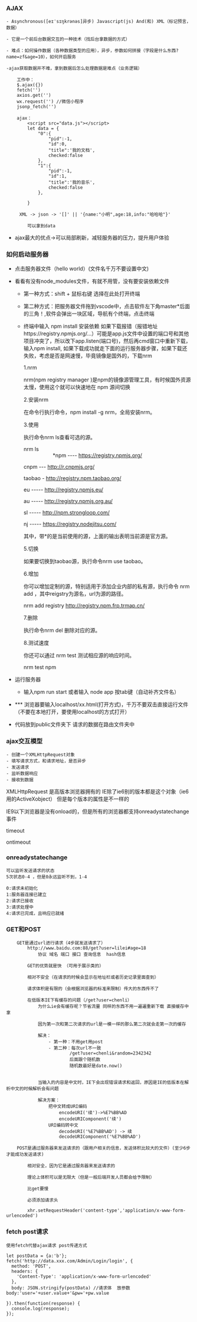 ### AJAX
    - Asynchronous([eɪˈsɪŋkrənəs]异步) Javascript(js) And(和) XML（标记预言，数据）

    - 它是一个前后台数据交互的一种技术（找后台拿数据的方式）

    - 难点：如何操作数据（各种数据类型的应用），异步，参数如何拼接（字段是什么东西?name=zf&age=10），如何开启服务

    -ajax获取数据并不难，拿到数据后怎么处理数据是难点（业务逻辑）

```
    工作中：
    $.ajax({})
    fetch('')
    axios.get('')
    wx.request('') //微信小程序
    jsonp_fetch('')

    ajax：
        <script src="data.js"></script> 
        let data = {
            "0":{
                "pid":-1,
                "id":0,
                "title":'我的文档',
                checked:false
            },
            "1":{
                "pid":-1,
                "id":1,
                "title":'我的音乐',
                checked:false
            },

        }

     XML -> json -> '[]' || '{name:"小明",age:18,info:"哈哈哈"}'

        可以拿到data

```
- ajax最大的优点->可以局部刷新，减轻服务器的压力，提升用户体验

### 如何启动服务器
- 点击服务器文件（hello world）(文件名千万不要设置中文)

- 看看有没有node_modules文件，有就不用管，没有要安装依赖文件

    - 第一种方式：shift + 鼠标右键 选择在此处打开终端
    - 第二种方式：把服务器文件拖到vscode中，点击软件左下角master*后面的三角！,软件会弹出一块区域，导航有个终端，点击终端
    - 终端中输入 npm install 安装依赖
        如果下载报错（报错地址https://registry.npmjs.org/...）可能是app.js文件中设置的端口号和其他项目冲突了，所以改下app.listen(端口号)，然后再cmd窗口中重新下载，输入npm install, 如果下载成功就走下面的运行服务器步骤，如果下载还失败，考虑是否是网速慢，毕竟镜像是国外的，下载nrm

        1.nrm

        nrm(npm registry manager )是npm的镜像源管理工具，有时候国外资源太慢，使用这个就可以快速地在 npm 源间切换

        2.安装nrm

        在命令行执行命令，npm install -g nrm，全局安装nrm。

        3.使用

        执行命令nrm ls查看可选的源。

        nrm ls                                                                                                                              
        *npm ---- https://registry.npmjs.org/

        cnpm --- http://r.cnpmjs.org/

        taobao - http://registry.npm.taobao.org/

        eu ----- http://registry.npmjs.eu/

        au ----- http://registry.npmjs.org.au/

        sl ----- http://npm.strongloop.com/

        nj ----- https://registry.nodejitsu.com/

        其中，带*的是当前使用的源，上面的输出表明当前源是官方源。

        5.切换

        如果要切换到taobao源，执行命令nrm use taobao。

        6.增加

        你可以增加定制的源，特别适用于添加企业内部的私有源，执行命令 nrm add <registry> <url>，其中reigstry为源名，url为源的路径。

        nrm add registry http://registry.npm.frp.trmap.cn/

        7.删除

        执行命令nrm del <registry>删除对应的源。

        8.测试速度

        你还可以通过 nrm test 测试相应源的响应时间。

        nrm test npm   


- 运行服务器
    - 输入npm run start 或者输入 node app 按tab键（自动补齐文件名）


- *** 浏览器要输入localhost/xx.html(打开方式)，千万不要双击直接运行文件（不要在本地打开，要使用localhost的方式打开）
- 代码放到public文件夹下  请求的数据在路由文件夹中

### ajax交互模型
    - 创建一个XMLHttpRequest对象
    - 填写请求方式，和请求地址，是否异步
    - 发送请求
    - 监听数据响应
    - 接收到数据

XMLHttpRequest 是高版本浏览器拥有的  IE除了ie6别的版本都是这个对象（ie6用的ActiveXobject） 但是每个版本的属性是不一样的

IE9以下浏览器是没有onload的，但是所有的浏览器都支持onreadystatechange事件

timeout 

ontimeout


### onreadystatechange
    可以监听发送请求的状态 
    5次状态0-4 ，但是0永远监听不到，1-4

    0:请求未初始化
    1:服务器连接已建立
    2:请求已接收
    3:请求处理中
    4:请求已完成，且响应已就绪



### GET和POST
```
    GET是通过url进行请求（4步就发送请求了）
        http://www.baidu.com:88/get?user=lilei#age=18
            协议 域名 端口 接口 查询信息  hash信息

        GET的优势就是快 （可用于展示类的）

        相对不安全（在请求的时候会显示在地址栏或者历史记录里面查到）

        请求体积是有限的（会根据浏览器的标准来限制）传大的东西传不了

        在低版本IE下有缓存的问题（/get?user=chenli）
            为什么ie会有缓存呢？节省流量 同样的东西不用一遍遍重新下载 直接缓存中拿

            因为第一次和第二次请求的url是一模一样的那么第二次就会走第一次的缓存

            解决：
                - 第一种：不用get用post
                - 第二种：每次url不一致
                        /get?user=chenli&random=2342342
                        后面跟个随机数
                        随机数最好是date.now()


            当输入的内容是中文时，IE下会出现错误请求和返回，原因是IE的低版本在解析中文的时候解析会有问题

            解决方案：
                把中文转成URI编码
                    encodeURI('续')->%E7%BB%AD
                    encodeURIComponent('续')
                URI编码转中文
                    decodeURI('%E7%BB%AD') -> 续
                    decodeURIComponent('%E7%BB%AD')

    POST是通过服务器来发送请求的（跟用户相关的信息，发送体积比较大的文件）(至少6步才能成功发送请求)

        相对安全，因为它是通过服务器来发送请求的

        理论上体积可以是无限大（但是一般后端开发人员都会给予限制）

        比get要慢

        必须添加请求头

        xhr.setRequestHeader('content-type','application/x-www-form-urlencoded')   

```

### fetch post请求

```
使用fetch代替ajax请求 post传递方式

let postData = {a:'b'};
fetch('http://data.xxx.com/Admin/Login/login', {
  method: 'POST',
  headers: {
    'Content-Type': 'application/x-www-form-urlencoded'
  },
  body: JSON.stringify(postData) //请求体  放参数 body:'user='+user.value+'&pw='+pw.value

}).then(function(response) {
  console.log(response);
});
```